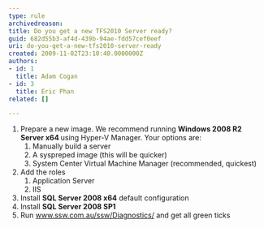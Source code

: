 ```yaml
---
type: rule
archivedreason: 
title: Do you get a new TFS2010 Server ready?
guid: 682d55b3-af4d-439b-94ae-fdd57cef0eef
uri: do-you-get-a-new-tfs2010-server-ready
created: 2009-11-02T23:10:40.0000000Z
authors:
- id: 1
  title: Adam Cogan
- id: 3
  title: Eric Phan
related: []

---
```




  <ol>
    <li>Prepare a new image. We recommend running <strong>Windows 2008 R2 Server x64 </strong>using Hyper-V Manager. Your options are&#58;
    <ol>
        <li>Manually build a server </li>
        <li>A syspreped image (this will be quicker) </li>
        <li>System Center Virtual Machine Manager (recommended, quickest) </li>
    </ol>
    </li>
    <li>Add the roles
    <ol>
        <li>Application Server </li>
        <li>IIS </li>
    </ol>
    </li>
    <li>Install <strong>SQL Server 2008 x64</strong> default configuration </li>
    <li>Install <strong>SQL Server 2008 SP1</strong> </li>
    <li>Run <a shape="rect" href="http&#58;//www.ssw.com.au/ssw/Diagnostics/">www.ssw.com.au/ssw/Diagnostics/</a> and get all green ticks </li>
</ol>

<br><excerpt class='endintro'></excerpt><br>



